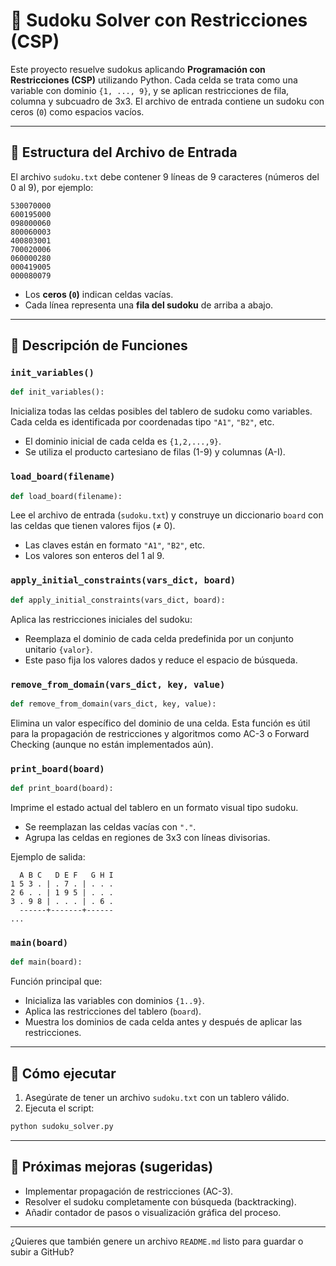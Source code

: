 # 🧠 Sudoku Solver con Restricciones (CSP)

Este proyecto resuelve sudokus aplicando **Programación con Restricciones (CSP)** utilizando Python. Cada celda se trata como una variable con dominio `{1, ..., 9}`, y se aplican restricciones de fila, columna y subcuadro de 3x3. El archivo de entrada contiene un sudoku con ceros (`0`) como espacios vacíos.

---

## 📄 Estructura del Archivo de Entrada

El archivo `sudoku.txt` debe contener 9 líneas de 9 caracteres (números del 0 al 9), por ejemplo:

```
530070000
600195000
098000060
800060003
400803001
700020006
060000280
000419005
000080079
```

* Los **ceros (`0`)** indican celdas vacías.
* Cada línea representa una **fila del sudoku** de arriba a abajo.

---

## 🧩 Descripción de Funciones

### `init_variables()`

```python
def init_variables():
```

Inicializa todas las celdas posibles del tablero de sudoku como variables. Cada celda es identificada por coordenadas tipo `"A1"`, `"B2"`, etc.

* El dominio inicial de cada celda es `{1,2,...,9}`.
* Se utiliza el producto cartesiano de filas (1-9) y columnas (A-I).

### `load_board(filename)`

```python
def load_board(filename):
```

Lee el archivo de entrada (`sudoku.txt`) y construye un diccionario `board` con las celdas que tienen valores fijos (≠ 0).

* Las claves están en formato `"A1"`, `"B2"`, etc.
* Los valores son enteros del 1 al 9.

### `apply_initial_constraints(vars_dict, board)`

```python
def apply_initial_constraints(vars_dict, board):
```

Aplica las restricciones iniciales del sudoku:

* Reemplaza el dominio de cada celda predefinida por un conjunto unitario `{valor}`.
* Este paso fija los valores dados y reduce el espacio de búsqueda.

### `remove_from_domain(vars_dict, key, value)`

```python
def remove_from_domain(vars_dict, key, value):
```

Elimina un valor específico del dominio de una celda. Esta función es útil para la propagación de restricciones y algoritmos como AC-3 o Forward Checking (aunque no están implementados aún).

### `print_board(board)`

```python
def print_board(board):
```

Imprime el estado actual del tablero en un formato visual tipo sudoku.

* Se reemplazan las celdas vacías con `"."`.
* Agrupa las celdas en regiones de 3x3 con líneas divisorias.

Ejemplo de salida:

```
  A B C   D E F   G H I
1 5 3 . | . 7 . | . . .
2 6 . . | 1 9 5 | . . .
3 . 9 8 | . . . | . 6 .
  ------+-------+------
...
```

### `main(board)`

```python
def main(board):
```

Función principal que:

* Inicializa las variables con dominios `{1..9}`.
* Aplica las restricciones del tablero (`board`).
* Muestra los dominios de cada celda antes y después de aplicar las restricciones.

---

## 🚀 Cómo ejecutar

1. Asegúrate de tener un archivo `sudoku.txt` con un tablero válido.
2. Ejecuta el script:

```bash
python sudoku_solver.py
```

---

## 🔧 Próximas mejoras (sugeridas)

* Implementar propagación de restricciones (AC-3).
* Resolver el sudoku completamente con búsqueda (backtracking).
* Añadir contador de pasos o visualización gráfica del proceso.

---

¿Quieres que también genere un archivo `README.md` listo para guardar o subir a GitHub?
